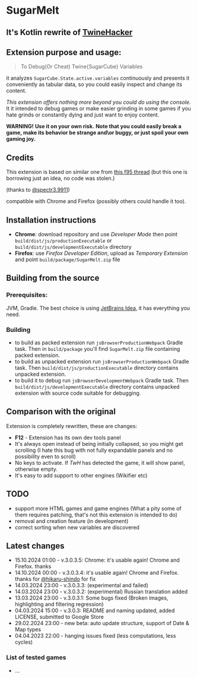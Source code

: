 # SugarMelt

## It's Kotlin rewrite of [TwineHacker](https://github.com/lure0xaos/TwineHacker)

## Extension purpose and usage:

> To Debug(Or Cheat) Twine{SugarCube} Variables

it analyzes `SugarCube.State.active.variables` continuously and presents it conveniently as tabular data,
so you could easily inspect and change its content.

*This extension offers nothing more beyond you could do using the console.*
It it intended to debug games or make easier grinding in some games if you hate grinds or constantly dying
and just want to enjoy content.

**WARNING!**
**Use it on your own risk.**
**Note that you could easily break a game, make its behavior be strange and\or buggy,
or just spoil your own gaming joy.**

## Credits

This extension is based on similar one
from [this f95 thread](https://f95zone.to/threads/how-to-debug-or-cheat-twine-sugarcube-variables.6553/)
(but this one is borrowing just an idea, no code was stolen.)

(thanks to [@spectr3.9911](https://f95zone.to/members/spectr3.9911/#about))

compatible with Chrome and Firefox (possibly others could handle it too).

## Installation instructions

- **Chrome**: download repository and use *Developer Mode* then point
  `build/dist/js/productionExecutable` or `build/dist/js/developmentExecutable` directory
- **Firefox**: use *Firefox Developer Edition*, upload as *Temporary Extension* and point
  `build/package/SugarMelt.zip` file

## Building from the source

### Prerequisites:

JVM, Gradle. The best choice is using [JetBrains Idea](https://www.jetbrains.com/idea/download/), it has everything you
need.

### Building

- to build as packed extension run `jsBrowserProductionWebpack` Gradle task.
  Then in `build/package` you'll find `SugarMelt.zip` file containing packed extension.
- to build as unpacked extension run `jsBrowserProductionWebpack` Gradle task.
  Then `build/dist/js/productionExecutable` directory contains unpacked extension.
- to build it to debug run `jsBrowserDevelopmentWebpack` Gradle task.
  Then `build/dist/js/developmentExecutable` directory contains unpacked extension
  with source code suitable for debugging.

## Comparison with the original

Extension is completely rewritten, these are changes:

- **F12** - Extension has its own dev tools panel
- It's always open instead of being initially collapsed, so you might get scrolling
  (I hate this bug with not fully expandable panels and no possibility even to scroll)
- No keys to activate. If *TwH* has detected the game, it will show panel, otherwise empty.
- It's easy to add support to other engines (Wikifier etc)

## TODO

- support more HTML games and game engines
  (What a pity some of them requires patching, that's not this extension is intended to do)
- removal and creation feature (in development)
- correct sorting when new variables are discovered

## Latest changes

- 15.10.2024 01:00 - v.3.0.3.5: Chrome: it's usable again! Chrome and Firefox. thanks
- 14.10.2024 00:00 - v.3.0.3.4: it's usable again! Chrome and Firefox. thanks
  for [@hikaru-shindo](https://github.com/hikaru-shindo) for fix
- 14.03.2024 23:00 - v.3.0.3.3: (experimental and failed)
- 14.03.2024 23:00 - v.3.0.3.2: (experimental) Russian translation added
- 13.03.2024 23:00 - v.3.0.3.1: Some bugs fixed (Broken images, highlighting and filtering regression)
- 04.03.2024 15:00 - v.3.0.3: README and naming updated, added LICENSE, submitted to Google Store
- 29.02.2024 23:00 - new beta: auto update structure, support of Date & Map types
- 04.04.2023 22:00 - hanging issues fixed (less computations, less cycles)

### List of tested games

- ...
